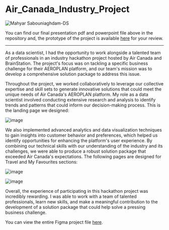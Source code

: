 # Air_Canada_Industry_Project


 
![Mahyar Sabouniaghdam-DS](https://user-images.githubusercontent.com/122119114/225489900-72aa2589-abc7-4d12-9ebc-5f4fb003ea56.jpg)

You can find our final presentation pdf and powerpoint file above in the repository and, the prototype of the project is available [here](https://www.figma.com/proto/BYRpQEkosEHEAz9eOCtllj/Air_Canada_BrainStation_Hackathon_Industry_Project_Vandelay_Solutions?page-id=34%3A206&node-id=12-2372&viewport=199%2C206%2C0.17&scaling=min-zoom&starting-point-node-id=12%3A2372) for your review.

---

As a data scientist, I had the opportunity to work alongside a talented team of professionals in an industry hackathon project hosted by Air Canada and BrainStation. The project's focus was on tackling a specific business challenge for their AEROPLAN platform, and our team's mission was to develop a comprehensive solution package to address this issue.

Throughout the project, we worked collaboratively to leverage our collective expertise and skill sets to generate innovative solutions that could meet the unique needs of Air Canada's AEROPLAN platform. My role as a data scientist involved conducting extensive research and analysis to identify trends and patterns that could inform our decision-making process. This is the landing page we designed:

![image](https://user-images.githubusercontent.com/122119114/225491163-d6c7b729-8d78-43bd-b039-e04c0ab1fd0a.png)

We also implemented advanced analytics and data visualization techniques to gain insights into customer behavior and preferences, which helped us identify opportunities for enhancing the platform's user experience. By combining our technical skills with our understanding of the industry and its challenges, we were able to produce a robust solution package that exceeded Air Canada's expectations. The following pages are designed for Travel and My Favourites sections:

![image](https://user-images.githubusercontent.com/122119114/225491221-0611f485-5afa-4026-b938-f928e4e60cef.png)

![image](https://user-images.githubusercontent.com/122119114/225491298-e54a2a4a-2bb1-4760-86a8-544b99facd3a.png)

Overall, the experience of participating in this hackathon project was incredibly rewarding. I was able to work with a team of talented professionals, learn new skills, and make a meaningful contribution to the development of a solution package that could help solve a pressing business challenge.

You can view the entire Figma project file [here](https://www.figma.com/file/BYRpQEkosEHEAz9eOCtllj/Air_Canada_BrainStation_Hackathon_Industry_Project_Vandelay_Solutions?t=fWVQPYmcQaV5X2io-1).









